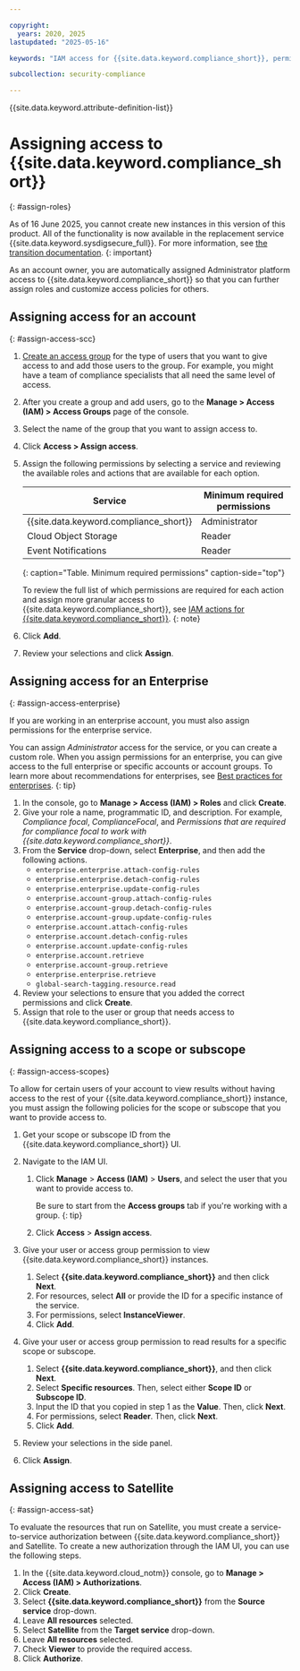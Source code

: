 ```yaml
---

copyright:
  years: 2020, 2025
lastupdated: "2025-05-16"

keywords: "IAM access for {{site.data.keyword.compliance_short}}, permissions for {{site.data.keyword.compliance_short}}, identity and access management for {{site.data.keyword.compliance_short}}, roles for {{site.data.keyword.compliance_short}}, actions for {{site.data.keyword.compliance_short}}, assigning access for {{site.data.keyword.compliance_short}}"

subcollection: security-compliance

---
```


{{site.data.keyword.attribute-definition-list}}


# Assigning access to {{site.data.keyword.compliance_short}}
{: #assign-roles}

As of 16 June 2025, you cannot create new instances in this version of this product. All of the functionality is now available in the replacement service {{site.data.keyword.sysdigsecure_full}}. For more information, see [the transition documentation](/docs/security-compliance?topic=security-compliance-scc-transition). 
{: important}


As an account owner, you are automatically assigned Administrator platform access to {{site.data.keyword.compliance_short}} so that you can further assign roles and customize access policies for others.

## Assigning access for an account
{: #assign-access-scc}

1. [Create an access group](/docs/account?topic=account-groups&interface=ui#create_ag) for the type of users that you want to give access to and add those users to the group. For example, you might have a team of compliance specialists that all need the same level of access.
2. After you create a group and add users, go to the **Manage > Access (IAM) > Access Groups** page of the console.
3. Select the name of the group that you want to assign access to.
4. Click **Access > Assign access**.
5. Assign the following permissions by selecting a service and reviewing the available roles and actions that are available for each option.

	| Service | Minimum required permissions |
	|---------|----------------------|
	| {{site.data.keyword.compliance_short}} | Administrator |
	| Cloud Object Storage | Reader |
	| Event Notifications | Reader |
	{: caption="Table. Minimum required permissions" caption-side="top"}

	To review the full list of which permissions are required for each action and assign more granular access to {{site.data.keyword.compliance_short}}, see [IAM actions for {{site.data.keyword.compliance_short}}](/docs/security-compliance?topic=security-compliance-access-management).
	{: note}

6. Click **Add**.
7. Review your selections and click **Assign**.



## Assigning access for an Enterprise
{: #assign-access-enterprise}

If you are working in an enterprise account, you must also assign permissions for the enterprise service.

You can assign *Administrator* access for the service, or you can create a custom role. When you assign permissions for an enterprise, you can give access to the full enterprise or specific accounts or account groups. To learn more about recommendations for enterprises, see [Best practices for enterprises](/docs/security-compliance?topic=security-compliance-best-practices#bp-enterprise).
{: tip}

1. In the console, go to **Manage > Access (IAM) > Roles** and click **Create**.
2. Give your role a name, programmatic ID, and description. For example, *Compliance focal*, *ComplianceFocal*, and *Permissions that are required for compliance focal to work with {{site.data.keyword.compliance_short}}*.
3. From the **Service** drop-down, select **Enterprise**, and then add the following actions.
	* `enterprise.enterprise.attach-config-rules`
	* `enterprise.enterprise.detach-config-rules`
	* `enterprise.enterprise.update-config-rules`
	* `enterprise.account-group.attach-config-rules`
	* `enterprise.account-group.detach-config-rules`
	* `enterprise.account-group.update-config-rules`
	* `enterprise.account.attach-config-rules`
	* `enterprise.account.detach-config-rules`
	* `enterprise.account.update-config-rules`
	* `enterprise.account.retrieve`
	* `enterprise.account-group.retrieve`
	* `enterprise.enterprise.retrieve`
	* `global-search-tagging.resource.read`
4. Review your selections to ensure that you added the correct permissions and click **Create**.
5. Assign that role to the user or group that needs access to {{site.data.keyword.compliance_short}}.


## Assigning access to a scope or subscope
{: #assign-access-scopes}

To allow for certain users of your account to view results without having access to the rest of your {{site.data.keyword.compliance_short}} instance, you must assign the following policies for the scope or subscope that you want to provide access to.

1. Get your scope or subscope ID from the {{site.data.keyword.compliance_short}} UI.
2. Navigate to the IAM UI.
	1. Click **Manage** > **Access (IAM)** > **Users**, and select the user that you want to provide access to.

	   Be sure to start from the **Access groups** tab if you're working with a group.
	   {: tip}

	2. Click **Access** > **Assign access**.

3. Give your user or access group permission to view {{site.data.keyword.compliance_short}} instances.

	1. Select **{{site.data.keyword.compliance_short}}** and then click **Next**.
	2. For resources, select **All** or provide the ID for a specific instance of the service.
	3. For permissions, select **InstanceViewer**.
	4. Click **Add**.

4. Give your user or access group permission to read results for a specific scope or subscope.

	1. Select **{{site.data.keyword.compliance_short}}**, and then click **Next**.
	2. Select **Specific resources**. Then, select either **Scope ID** or **Subscope ID**.
	3. Input the ID that you copied in step 1 as the **Value**. Then, click **Next**.
	4. For permissions, select **Reader**. Then, click **Next**.
	5. Click **Add**.

5. Review your selections in the side panel.
6. Click **Assign**.

## Assigning access to Satellite
{: #assign-access-sat}

To evaluate the resources that run on Satellite, you must create a service-to-service authorization between {{site.data.keyword.compliance_short}} and Satellite. To create a new authorization through the IAM UI, you can use the following steps.

1. In the {{site.data.keyword.cloud_notm}} console, go to **Manage > Access (IAM) > Authorizations**.
2. Click **Create**.
3. Select **{{site.data.keyword.compliance_short}}** from the **Source service** drop-down.
4. Leave **All resources** selected.
5. Select **Satellite** from the **Target service** drop-down.
6. Leave **All resources** selected.
7. Check **Viewer** to provide the required access.
8. Click **Authorize**.
